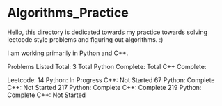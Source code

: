 # Algorithms_Practice

Hello, this directory is dedicated towards my practice towards solving leetcode style problems and figuring out algorithms. :)

I am working primarily in Python and C++.

Problems Listed
    Total: 3
    Total Python Complete:
    Total C++ Complete:

Leetcode:
14
    Python: In Progress
    C++: Not Started
67
    Python: Complete
    C++: Not Started
217
    Python: Complete
    C++: Complete
219
    Python: Complete
    C++: Not Started